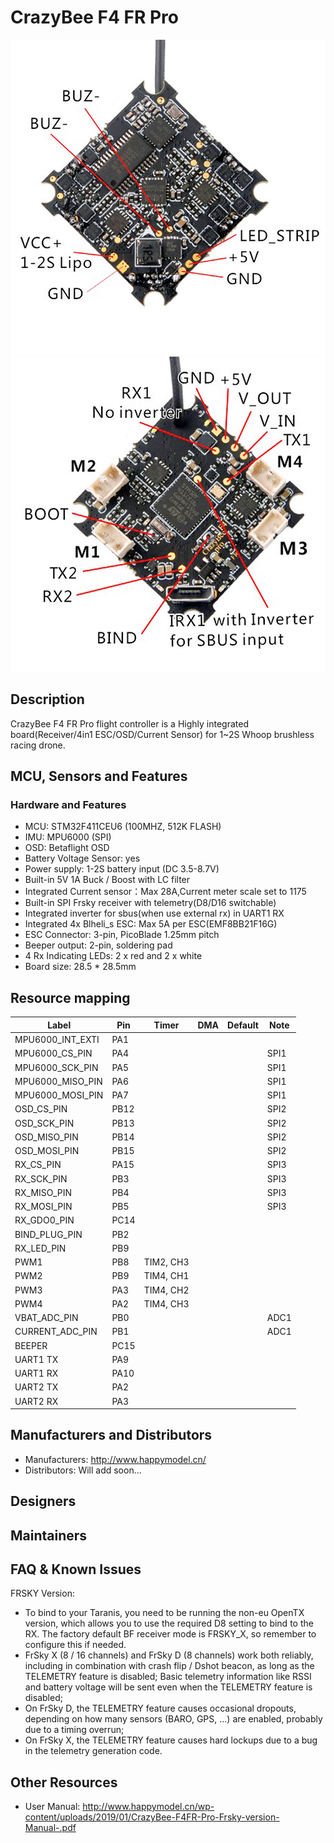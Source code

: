 # CrazyBee F4 FR Pro

![CrazyBee F4 FR Pro front](images/CrazyBeeF4FRProTop.jpg)
![CrazyBee F4 FR Pro back](images/CrazyBeeF4FRProBot.jpg)

## Description

CrazyBee F4 FR Pro flight controller is a Highly integrated board(Receiver/4in1 ESC/OSD/Current Sensor) for 1~2S Whoop brushless racing drone.

## MCU, Sensors and Features

### Hardware and Features

- MCU: STM32F411CEU6 (100MHZ, 512K FLASH)
- IMU: MPU6000 (SPI)
- OSD: Betaflight OSD
- Battery Voltage Sensor: yes
- Power supply: 1-2S battery input (DC 3.5-8.7V)
- Built-in 5V 1A Buck / Boost with LC filter
- Integrated Current sensor：Max 28A,Current meter scale set to 1175
- Built-in SPI Frsky receiver with telemetry(D8/D16 switchable)
- Integrated inverter for sbus(when use external rx) in UART1 RX
- Integrated 4x Blheli_s ESC: Max 5A per ESC(EMF8BB21F16G)
- ESC Connector: 3-pin, PicoBlade 1.25mm pitch
- Beeper output: 2-pin, soldering pad
- 4 Rx Indicating LEDs: 2 x red and 2 x white
- Board size: 28.5 \* 28.5mm

## Resource mapping

| Label            | Pin  | Timer     | DMA | Default | Note |
| ---------------- | ---- | --------- | --- | ------- | ---- |
| MPU6000_INT_EXTI | PA1  |           |     |         |      |
| MPU6000_CS_PIN   | PA4  |           |     |         | SPI1 |
| MPU6000_SCK_PIN  | PA5  |           |     |         | SPI1 |
| MPU6000_MISO_PIN | PA6  |           |     |         | SPI1 |
| MPU6000_MOSI_PIN | PA7  |           |     |         | SPI1 |
| OSD_CS_PIN       | PB12 |           |     |         | SPI2 |
| OSD_SCK_PIN      | PB13 |           |     |         | SPI2 |
| OSD_MISO_PIN     | PB14 |           |     |         | SPI2 |
| OSD_MOSI_PIN     | PB15 |           |     |         | SPI2 |
| RX_CS_PIN        | PA15 |           |     |         | SPI3 |
| RX_SCK_PIN       | PB3  |           |     |         | SPI3 |
| RX_MISO_PIN      | PB4  |           |     |         | SPI3 |
| RX_MOSI_PIN      | PB5  |           |     |         | SPI3 |
| RX_GDO0_PIN      | PC14 |           |     |         |      |
| BIND_PLUG_PIN    | PB2  |           |     |         |      |
| RX_LED_PIN       | PB9  |           |     |         |      |
| PWM1             | PB8  | TIM2, CH3 |     |         |      |
| PWM2             | PB9  | TIM4, CH1 |     |         |      |
| PWM3             | PA3  | TIM4, CH2 |     |         |      |
| PWM4             | PA2  | TIM4, CH3 |     |         |      |
| VBAT_ADC_PIN     | PB0  |           |     |         | ADC1 |
| CURRENT_ADC_PIN  | PB1  |           |     |         | ADC1 |
| BEEPER           | PC15 |           |     |         |      |
| UART1 TX         | PA9  |           |     |         |      |
| UART1 RX         | PA10 |           |     |         |      |
| UART2 TX         | PA2  |           |     |         |      |
| UART2 RX         | PA3  |           |     |         |      |

## Manufacturers and Distributors

- Manufacturers: http://www.happymodel.cn/
- Distributors: Will add soon...

## Designers

## Maintainers

## FAQ & Known Issues

FRSKY Version:

- To bind to your Taranis, you need to be running the non-eu OpenTX version, which allows you to use the required D8 setting to bind to the RX. The factory default BF receiver mode is FRSKY_X, so remember to configure this if needed.
- FrSky X (8 / 16 channels) and FrSky D (8 channels) work both reliably, including in combination with crash flip / Dshot beacon, as long as the TELEMETRY feature is disabled;
  Basic telemetry information like RSSI and battery voltage will be sent even when the TELEMETRY feature is disabled;
- On FrSky D, the TELEMETRY feature causes occasional dropouts, depending on how many sensors (BARO, GPS, ...) are enabled, probably due to a timing overrun;
- On FrSky X, the TELEMETRY feature causes hard lockups due to a bug in the telemetry generation code.

## Other Resources

- User Manual: http://www.happymodel.cn/wp-content/uploads/2019/01/CrazyBee-F4FR-Pro-Frsky-version-Manual-.pdf
